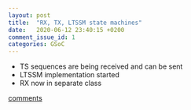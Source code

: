 ```yaml
---
layout: post
title:  "RX, TX, LTSSM state machines"
date:   2020-06-12 23:40:15 +0200
comment_issue_id: 1
categories: GSoC
---
```

- TS sequences are being received and can be sent
- LTSSM implementation started
- RX now in separate class

[comments][comments]

[git]: https://github.com/ECP5-PCIe/ECP5-PCIe
[Comments]: https://github.com/ECP5-PCIe/ECP5-PCIe.github.io/issues/11